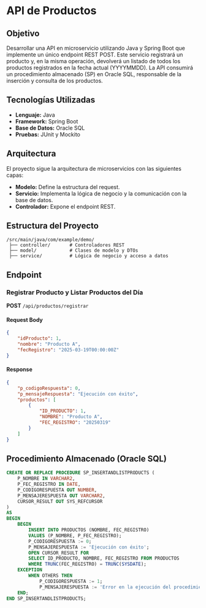 # API de Productos

## Objetivo
Desarrollar una API en microservicio utilizando Java y Spring Boot que implemente un único endpoint REST POST. Este servicio registrará un producto y, en la misma operación, devolverá un listado de todos los productos registrados en la fecha actual (YYYYMMDD).
La API consumirá un procedimiento almacenado (SP) en Oracle SQL, responsable de la inserción y consulta de los productos.

## Tecnologías Utilizadas
- **Lenguaje:** Java
- **Framework:** Spring Boot
- **Base de Datos:** Oracle SQL
- **Pruebas:** JUnit y Mockito

## Arquitectura
El proyecto sigue la arquitectura de microservicios con las siguientes capas:

- **Modelo:** Define la estructura del request.
- **Servicio:** Implementa la lógica de negocio y la comunicación con la base de datos.
- **Controlador:** Expone el endpoint REST.

## Estructura del Proyecto
```
/src/main/java/com/example/demo/
 ├── controller/       # Controladores REST
 ├── model/            # Clases de modelo y DTOs
 ├── service/          # Lógica de negocio y acceso a datos
```

## Endpoint
### Registrar Producto y Listar Productos del Día
**POST** `/api/productos/registrar`

#### Request Body
```json
{
    "idProducto": 1,
    "nombre": "Producto A",
    "fecRegistro": "2025-03-19T00:00:00Z"
}
```

#### Response
```json
{
    "p_codigoRespuesta": 0,
    "p_mensajeRespuesta": "Ejecución con éxito",
    "productos": [
        {
            "ID_PRODUCTO": 1,
            "NOMBRE": "Producto A",
            "FEC_REGISTRO": "20250319"
        }
    ]
}
```

## Procedimiento Almacenado (Oracle SQL)
```sql
CREATE OR REPLACE PROCEDURE SP_INSERTANDLISTPRODUCTS (
    P_NOMBRE IN VARCHAR2,
    P_FEC_REGISTRO IN DATE,
    P_CODIGORESPUESTA OUT NUMBER,
    P_MENSAJERESPUESTA OUT VARCHAR2,
    CURSOR_RESULT OUT SYS_REFCURSOR
)
AS
BEGIN
    BEGIN
        INSERT INTO PRODUCTOS (NOMBRE, FEC_REGISTRO)
        VALUES (P_NOMBRE, P_FEC_REGISTRO);
        P_CODIGORESPUESTA := 0;
        P_MENSAJERESPUESTA := 'Ejecución con éxito';
        OPEN CURSOR_RESULT FOR
        SELECT ID_PRODUCTO, NOMBRE, FEC_REGISTRO FROM PRODUCTOS
        WHERE TRUNC(FEC_REGISTRO) = TRUNC(SYSDATE);
    EXCEPTION
        WHEN OTHERS THEN
            P_CODIGORESPUESTA := 1;
            P_MENSAJERESPUESTA := 'Error en la ejecución del procedimiento: ' || SQLERRM;
    END;
END SP_INSERTANDLISTPRODUCTS;
```

